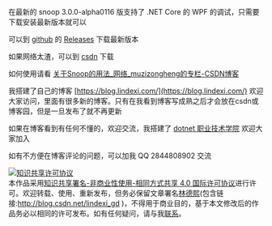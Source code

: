 
在最新的 snoop 3.0.0-alpha0116 版支持了 .NET Core 的 WPF 的调试，只需要下载安装最新版本就可以

<!--more-->


<!-- 发布 -->

可以到 [github](https://github.com/snoopwpf/snoopwpf ) 的 [Releases](https://github.com/snoopwpf/snoopwpf/releases ) 下载最新版本

如果网络太渣，可以到 [csdn](https://download.csdn.net/download/lindexi_gd/12336414) 下载

如何使用请看 [关于Snoop的用法_网络_muzizongheng的专栏-CSDN博客](https://blog.csdn.net/muzizongheng/article/details/9364293 )



我搭建了自己的博客 [https://blog.lindexi.com/](https://blog.lindexi.com/) 欢迎大家访问，里面有很多新的博客。只有在我看到博客写成熟之后才会放在csdn或博客园，但是一旦发布了就不再更新

如果在博客看到有任何不懂的，欢迎交流，我搭建了 [dotnet 职业技术学院](https://t.me/dotnet_campus) 欢迎大家加入

如有不方便在博客评论的问题，可以加我 QQ 2844808902 交流

<a rel="license" href="http://creativecommons.org/licenses/by-nc-sa/4.0/"><img alt="知识共享许可协议" style="border-width:0" src="https://licensebuttons.net/l/by-nc-sa/4.0/88x31.png" /></a><br />本作品采用<a rel="license" href="http://creativecommons.org/licenses/by-nc-sa/4.0/">知识共享署名-非商业性使用-相同方式共享 4.0 国际许可协议</a>进行许可。欢迎转载、使用、重新发布，但务必保留文章署名[林德熙](http://blog.csdn.net/lindexi_gd)(包含链接:http://blog.csdn.net/lindexi_gd )，不得用于商业目的，基于本文修改后的作品务必以相同的许可发布。如有任何疑问，请与我[联系](mailto:lindexi_gd@163.com)。